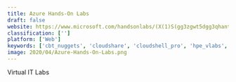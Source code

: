 ```yaml
---
title: Azure Hands-On Labs
draft: false 
website: https://www.microsoft.com/handsonlabs/(X(1)S(gg3zgwt5dgg3qhantaqtl3n0))/?AspxAutoDetectCookieSupport=1
classification: ['']
platform: ['Web']
keywords: ['cbt_nuggets', 'cloudshare', 'cloudshell_pro', 'hpe_vlabs', 'measureup', 'practice_labs', 'ravello', 'readytech', 'xtremelabs']
image: 2020/04/Azure-Hands-On-Labs.png
---
```

Virtual IT Labs